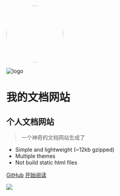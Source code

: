 <div class="cover-main"><img width="150px" src="http://img.netbian.com/file/2019/0425/7c37f209b6a696a58d6a5a52b2833d1d.jpg" style="border-radius: 50%">
<br/>



![logo](http://img.netbian.com/file/2019/0425/7c37f209b6a696a58d6a5a52b2833d1d.jpg)
# 我的文档网站
## 个人文档网站
> 一个神奇的文档网站生成了

* Simple and lightweight (~12kb gzipped)
* Multiple themes
* Not build static html files

[GitHub](https://github.com/docsifyjs/docsify/)
[开始阅读](/README)

<!-- 背景图片 -->
![](http://img.netbian.com/file/2019/0425/7c37f209b6a696a58d6a5a52b2833d1d.jpg)

